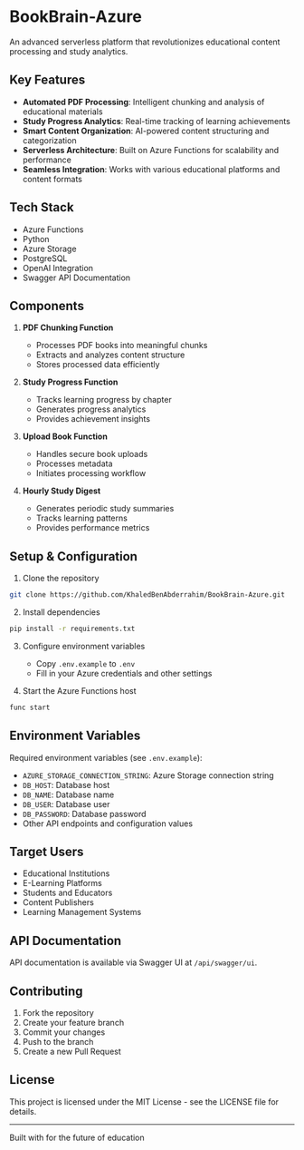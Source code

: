 # BookBrain-Azure 

An advanced serverless platform that revolutionizes educational content processing and study analytics.

## Key Features

- **Automated PDF Processing**: Intelligent chunking and analysis of educational materials
- **Study Progress Analytics**: Real-time tracking of learning achievements
- **Smart Content Organization**: AI-powered content structuring and categorization
- **Serverless Architecture**: Built on Azure Functions for scalability and performance
- **Seamless Integration**: Works with various educational platforms and content formats

## Tech Stack

- Azure Functions
- Python
- Azure Storage
- PostgreSQL
- OpenAI Integration
- Swagger API Documentation

## Components

1. **PDF Chunking Function**
   - Processes PDF books into meaningful chunks
   - Extracts and analyzes content structure
   - Stores processed data efficiently

2. **Study Progress Function**
   - Tracks learning progress by chapter
   - Generates progress analytics
   - Provides achievement insights

3. **Upload Book Function**
   - Handles secure book uploads
   - Processes metadata
   - Initiates processing workflow

4. **Hourly Study Digest**
   - Generates periodic study summaries
   - Tracks learning patterns
   - Provides performance metrics

## Setup & Configuration

1. Clone the repository
```bash
git clone https://github.com/KhaledBenAbderrahim/BookBrain-Azure.git
```

2. Install dependencies
```bash
pip install -r requirements.txt
```

3. Configure environment variables
   - Copy `.env.example` to `.env`
   - Fill in your Azure credentials and other settings

4. Start the Azure Functions host
```bash
func start
```

## Environment Variables

Required environment variables (see `.env.example`):
- `AZURE_STORAGE_CONNECTION_STRING`: Azure Storage connection string
- `DB_HOST`: Database host
- `DB_NAME`: Database name
- `DB_USER`: Database user
- `DB_PASSWORD`: Database password
- Other API endpoints and configuration values

## Target Users

- Educational Institutions
- E-Learning Platforms
- Students and Educators
- Content Publishers
- Learning Management Systems

## API Documentation

API documentation is available via Swagger UI at `/api/swagger/ui`.

## Contributing

1. Fork the repository
2. Create your feature branch
3. Commit your changes
4. Push to the branch
5. Create a new Pull Request

## License

This project is licensed under the MIT License - see the LICENSE file for details.

---

Built with  for the future of education